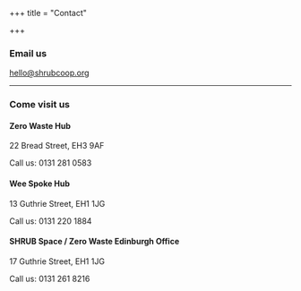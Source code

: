 +++
title = "Contact"

+++
### **Email us**

hello@shrubcoop.org

***

### **Come visit us**

#### Zero Waste Hub

22 Bread Street, EH3 9AF

Call us: 0131 281 0583

#### Wee Spoke Hub

13 Guthrie Street, EH1 1JG

Call us: 0131 220 1884

#### SHRUB Space / Zero Waste Edinburgh Office

17 Guthrie Street, EH1 1JG

Call us: 0131 261 8216